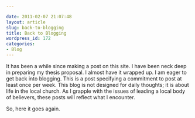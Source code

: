 ```yaml
---

date: 2011-02-07 21:07:48
layout: article
slug: back-to-blogging
title: Back to Blogging
wordpress_id: 172
categories:
- Blog
---
```


It has been a while since making a post on this site. I have been neck deep in preparing my thesis proposal. I almost have it wrapped up. I am eager to get back into blogging. This is a post specifying a commitment to post at least once per week. This blog is not designed for daily thoughts; it is about life in the local church. As I grapple with the issues of leading a local body of believers, these posts will reflect what I encounter. 

So, here it goes again.
